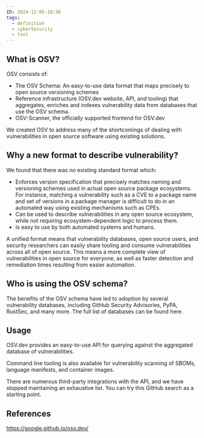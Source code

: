 ```yaml
---
ID: 2024-12-05-10:56
tags:
  - definition
  - cyberSecurity
  - tool
---
```

## What is OSV?

OSV consists of:
- The OSV Schema: An easy-to-use data format that maps precisely to open source versioning schemes
- Reference infrastructure (OSV.dev website, API, and tooling) that aggregates, enriches and indexes vulnerability data from databases that use the OSV schema.
- OSV-Scanner, the officially supported frontend for OSV.dev

We created OSV to address many of the shortcomings of dealing with vulnerabilities in open source software using existing solutions.

## Why a new format to describe vulnerability?

We found that there was no existing standard format which:
- Enforces version specification that precisely matches naming and versioning schemes used in actual open source package ecosystems. For instance, matching a vulnerability such as a CVE to a package name and set of versions in a package manager is difficult to do in an automated way using existing mechanisms such as CPEs.
- Can be used to describe vulnerabilities in any open source ecosystem, while not requiring ecosystem-dependent logic to process them.
- Is easy to use by both automated systems and humans.

A unified format means that vulnerability databases, open source users, and security researchers can easily share tooling and consume vulnerabilities across all of open source. This means a more complete view of vulnerabilities in open source for everyone, as well as faster detection and remediation times resulting from easier automation.

## Who is using the OSV schema?

The benefits of the OSV schema have led to adoption by several vulnerability databases, including GitHub Security Advisories, PyPA, RustSec, and many more. The full list of databases can be found here.

## Usage

OSV.dev provides an easy-to-use API for querying against the aggregated database of vulnerabilities.

Command line tooling is also available for vulnerability scanning of SBOMs, language manifests, and container images.

There are numerous third-party integrations with the API, and we have stopped maintaining an exhaustive list. You can try this GitHub search as a starting point.

## References
https://google.github.io/osv.dev/